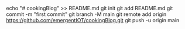 echo "# cookingBlog" >> README.md
git init
git add README.md
git commit -m "first commit"
git branch -M main
git remote add origin https://github.com/emergentIOT/cookingBlog.git
git push -u origin main